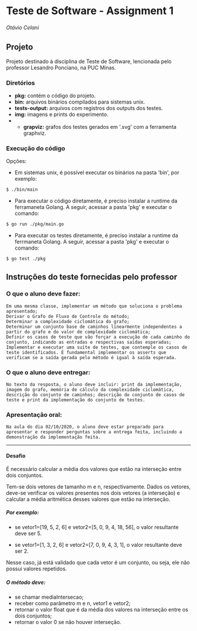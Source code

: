 # Teste de Software - Assignment 1

###### Otávio Celani

## Projeto

Projeto destinado à disciplina de Teste de Software, lencionada pelo professor Lesandro Ponciano, na PUC Minas.

### Diretórios

- **pkg:** contém o código do projeto.
- **bin:** arquivos binários compilados para sistemas unix.
- **tests-output:** arquivos com registros dos outputs dos testes.
- **img:** imagens e prints do experimento.
- - **grapviz:** grafos dos testes gerados em '.svg' com a ferramenta graphviz.

### Execução do código

Opções:

- Em sistemas unix, é possível executar os binários na pasta 'bin', por exemplo:

```bash
$ ./bin/main
```

- Para executar o código diretamente, é preciso instalar a runtime da ferramaneta Golang. A seguir, acessar a pasta 'pkg' e executar o comando:

```bash
$ go run ./pkg/main.go
```

- Para executar os testes diretamente, é preciso instalar a runtime da ferrmaneta Golang. A seguir, acessar a pasta 'pkg' e executar o comando:

```bash
$ go test ./pkg
```

## Instruções do teste fornecidas pelo professor

### O que o aluno deve fazer:

    Em uma mesma classe, implementar um método que soluciona o problema apresentado;
    Derivar o Grafo de Fluxo de Controle do método;
    Determinar a complexidade ciclomática do grafo;
    Determinar um conjunto base de caminhos linearmente independentes a partir do grafo e do valor de complexidade ciclomática;
    Definir os casos de teste que vão forçar a execução de cada caminho do conjunto, indicando as entradas e respectivas saídas esperadas;
    Implementar e executar uma suíte de testes, que contemple os casos de teste identificados. É fundamental implementar os asserts que verificam se a saída gerada pelo método é igual à saída esperada.

### O que o aluno deve entregar:

    No texto da resposta, o aluno deve incluir: print da implementação, imagem do grafo, memória de cálculo da complexidade ciclomática, descrição do conjunto de caminhos; descrição do conjunto de casos de teste e print da implementação do conjunto de testes.

### Apresentação oral:

    Na aula do dia 02/10/2020, o aluno deve estar preparado para apresentar e responder perguntas sobre a entrega feita, incluindo a demonstração da implementação feita.

---

#### Desafio

É necessário calcular a média dos valores que estão na interseção entre dois conjuntos.

Tem-se dois vetores de tamanho m e n, respectivamente.
Dados os vetores, deve-se verificar os valores presentes nos dois vetores (a interseção) e calcular a média aritmética desses valores que estão na interseção.

##### Por exemplo:

- se vetor1=[19, 5, 2, 6] e vetor2=[5, 0, 9, 4, 18, 56], o valor resultante deve ser 5.

- se vetor1=[1, 3, 2, 6] e vetor2=[7, 0, 9, 4, 3, 1], o valor resultante deve ser 2.

Nesse caso, já está validado que cada vetor é um conjunto, ou seja, ele não possui valores repetidos.

##### O método deve:

- se chamar mediaIntersecao;
- receber como parâmetro m e n, vetor1 e vetor2;
- retornar o valor float que é da média dos valores na interseção entre os dois conjuntos;
- retornar o valor 0 se não houver interseção.
